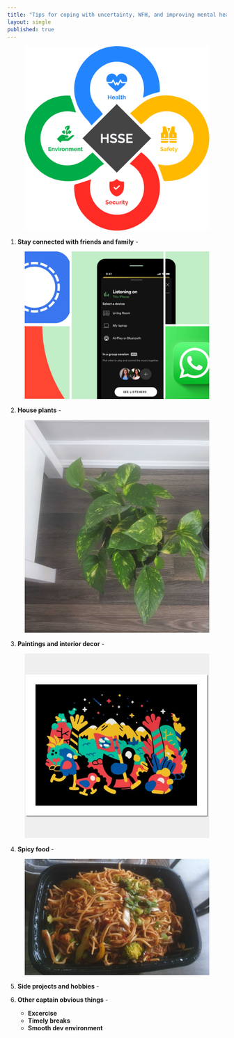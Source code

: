 ```yaml
---
title: "Tips for coping with uncertainty, WFH, and improving mental health"
layout: single
published: true
---
```


<figure class="single">
    <a href="/assets/images/hsse.jpg"><img src="/assets/images/hsse.jpg"></a>
</figure>


1. **Stay connected with friends and family** -

<figure class="single">
    <a href="/assets/images/connected.jpg"><img src="/assets/images/connected.jpg"></a>
</figure>

2. **House plants** - 

<figure class="single">
    <a href="/assets/images/plant.jpg"><img src="/assets/images/plant.jpg"></a>
</figure>

3. **Paintings and interior decor** - 

<figure class="single">
    <a href="/assets/images/kurzgesagt.jpg"><img src="/assets/images/kurzgesagt.jpg"></a>
</figure>

4. **Spicy food** - 

<figure class="single">
    <a href="/assets/images/spicy.jpg"><img src="/assets/images/spicy.jpg"></a>
</figure>

5. **Side projects and hobbies** - 

6. **Other captain obvious things** - 
    
    - **Excercise**
    - **Timely breaks**
    - **Smooth dev environment**
